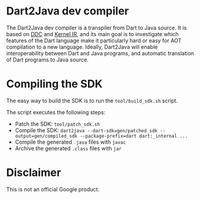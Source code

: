 Dart2Java dev compiler
=========================

The Dart2Java dev compiler is a transpiler from Dart to Java source. It is based
on [DDC](https://github.com/dart-lang/dev_compiler) and [Kernel
IR](https://github.com/dart-lang/kernel), and its main goal is to investigate
which features of the Dart language make it particularly hard or easy for AOT
compilation to a new language. Ideally, Dart2Java will enable interoperability
between Dart and Java programs, and automatic translation of Dart programs to
Java source.

# Compiling the SDK

The easy way to build the SDK is to run the `tool/build_sdk.sh` script.

The script executes the following steps:

 * Patch the SDK: `tool/patch_sdk.sh`
 * Compile the SDK: `dart2java --dart-sdk=gen/patched_sdk --output=gen/compiled_sdk --package-prefix=dart dart:_internal ...`
 * Compile the generated `.java` files with `javac`
 * Archive the generated `.class` files with `jar`

# Disclaimer

This is not an official Google product.
